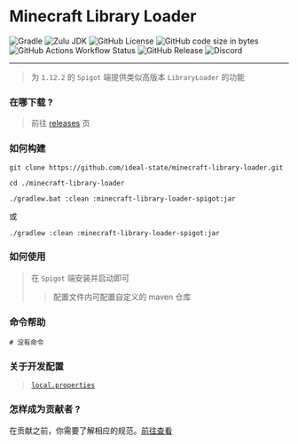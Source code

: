 # Minecraft Library Loader

![Gradle](https://img.shields.io/badge/Gradle-v8%2E5-g?logo=gradle&style=flat-square)
![Zulu JDK](https://img.shields.io/badge/Zulu%20JDK-8-blue?style=flat-square)
![GitHub License](https://img.shields.io/github/license/ideal-state/minecraft-library-loader?style=flat-square)
![GitHub code size in bytes](https://img.shields.io/github/languages/code-size/ideal-state/minecraft-library-loader?style=flat-square&logo=github)
![GitHub Actions Workflow Status](https://img.shields.io/github/actions/workflow/status/ideal-state/minecraft-library-loader/release.yml?style=flat-square)
![GitHub Release](https://img.shields.io/github/v/release/ideal-state/minecraft-library-loader?style=flat-square)
![Discord](https://img.shields.io/discord/1191122625389396098?style=flat-square&logo=discord)

------------------------------------------------------

> 为 `1.12.2` 的 `Spigot` 端提供类似高版本 `LibraryLoader` 的功能

### 在哪下载 ?

> 前往 [releases](https://github.com/ideal-state/minecraft-library-loader/releases) 页

### 如何构建

```shell
git clone https://github.com/ideal-state/minecraft-library-loader.git
```

```shell
cd ./minecraft-library-loader
```

```shell
./gradlew.bat :clean :minecraft-library-loader-spigot:jar
```

或

```shell
./gradlew :clean :minecraft-library-loader-spigot:jar
```

### 如何使用

> 在 `Spigot` 端安装并启动即可
>
>> 配置文件内可配置自定义的 maven 仓库

### 命令帮助

```shell
# 没有命令
```

### 关于开发配置

> [`local.properties`](./local.properties)

### 怎样成为贡献者 ?

在贡献之前，你需要了解相应的规范。[前往查看](https://github.com/ideal-state)

